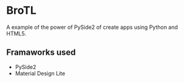 # BroTL
A example of the power of PySide2 of create apps using Python and HTML5.

## Framaworks used
* PySide2
* Material Design Lite
